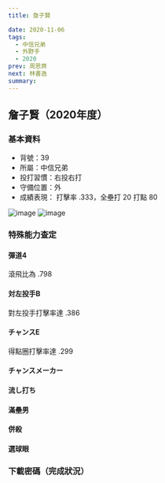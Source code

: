 ```yaml
---
title: 詹子賢

date: 2020-11-06
tags:
  - 中信兄弟
  - 外野手
  - 2020
prev: 周思齊
next: 林書逸
summary: 
---
```


## 詹子賢（2020年度）

### 基本資料

- 背號：39
- 所屬：中信兄弟
- 投打習慣：右投右打
- 守備位置：外
- 成績表現： 打擊率 .333，全壘打 20 打點 80

![image](https://i.imgur.com/Xlk53Y3.jpg)
![image](https://i.imgur.com/PedqBoh.jpg)

### 特殊能力查定

#### 彈道4

滾飛比為 .798

#### 対左投手B

對左投手打擊率達 .386

#### チャンスE

得點圈打擊率達 .299

#### チャンスメーカー

#### 流し打ち

#### 滿壘男

#### 併殺

#### 選球眼

### 下載密碼（完成狀況）
